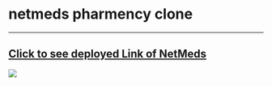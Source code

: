 # <h1>netmeds pharmency clone
  <hr> 
  <h2> <a href=" https://bright-truffle-7e73b1.netlify.app "> Click to see deployed Link of NetMeds </a></h2>
  <img src = "https://github.com/prakash817/netmedspharmencyclone/blob/19508f3d7f4b74fde0931978f683c43e83e9efaa/netmeds%20ss.png" widht = "100%" / > 
